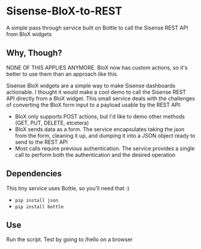 # Sisense-BloX-to-REST
A simple pass through service built on Bottle to call the Sisense REST API from BloX widgets

## Why, Though?

NONE OF THIS APPLIES ANYMORE. BloX now has custom actions, so it's better to use them than an approach like this.

Sisense BloX widgets are a simple way to make Sisense dashboards actionable. I thought it would make a cool demo to call the Sisense REST API directly from a BloX widget. This small service deals with the challenges of converting the BloX form input to a payload usable by the REST API:

* BloX only supports POST actions, but I'd like to demo other methods (GET, PUT, DELETE, etcetera)
* BloX sends data as a form. The service encapsulates taking the json from the form, cleaning it up, and dumping it into a JSON object ready to send to the REST API
* Most calls require previous authentication. The service provides a single call to perform both the authentication and the desired operation

## Dependencies
This tiny service uses Bottle, so you'll need that :) 

* `pip install json`
* `pip install bottle`

## Use
Run the script. Test by going to /hello on a browser
